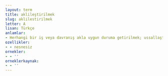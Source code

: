 ```yaml
---
layout: term
title: aklileştirilmek
slug: aklilestirilmek
letter: A
lisan: Türkçe
anlamlar:
- Herhangi bir iş veya davranış akla uygun duruma getirilmek; ussallaştırılmak
ozellikler:
- - nesnesiz
ornekler:
- - ''
orneklerkaynak:
- - ''
---
```

